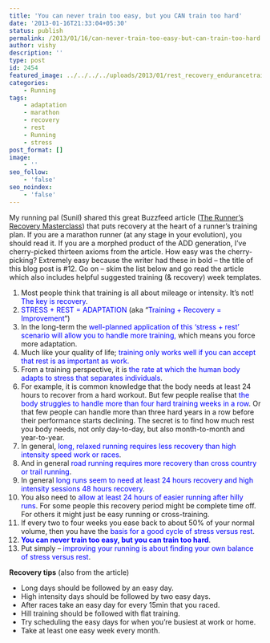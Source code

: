 ```yaml
---
title: 'You can never train too easy, but you CAN train too hard'
date: '2013-01-16T21:33:04+05:30'
status: publish
permalink: /2013/01/16/can-never-train-too-easy-but-can-train-too-hard
author: vishy
description: ''
type: post
id: 2454
featured_image: ../../../../uploads/2013/01/rest_recovery_endurancetrainingblog.jpeg
categories: 
    - Running
tags:
    - adaptation
    - marathon
    - recovery
    - rest
    - Running
    - stress
post_format: []
image:
    - ''
seo_follow:
    - 'false'
seo_noindex:
    - 'false'
---
```


My running pal (Sunil) shared this great Buzzfeed article ([The Runner’s Recovery Masterclass](http://www.realbuzz.com/articles/the-runner-s-recovery-masterclass-gb-en/#pagination-top)) that puts recovery at the heart of a runner’s training plan. If you are a marathon runner (at any stage in your evolution), you should read it. If you are a morphed product of the ADD generation, I’ve cherry-picked thirteen axioms from the article. How easy was the cherry-picking? Extremely easy because the writer had these in bold – the title of this blog post is #12. Go on – skim the list below and go read the article which also includes helpful suggested training (&amp; recovery) week templates.

1. <span style="line-height: 13px;">Most people think that training is all about mileage or intensity. It’s not! <span style="color: #0000ff;">The key is recovery</span>.</span>
2. <span style="color: #0000ff;">STRESS + REST = ADAPTATION</span> (aka “<span style="color: #0000ff;">Training + Recovery = Improvement</span>“)
3. In the long-term the <span style="color: #0000ff;">well-planned application of this ‘stress + rest’ scenario will allow you to handle more training,</span> which means you force more adaptation.
4. Much like your quality of life; <span style="color: #0000ff;">training only works well if you can accept that rest is as important as work.</span>
5. <span style="line-height: 13px;">From a training perspective, it is <span style="color: #0000ff;">the rate at which the human body adapts to stress that separates individuals</span>. </span>
6. For example, it is common knowledge that the body needs at least 24 hours to recover from a hard workout. But few people realise that <span style="color: #0000ff;">the body struggles to handle more than four hard training weeks in a row</span>. Or that few people can handle more than three hard years in a row before their performance starts declining. The secret is to find how much rest you body needs, not only day-to-day, but also month-to-month and year-to-year.
7. In general, <span style="color: #0000ff;">long, relaxed running requires less recovery than high intensity speed work or races</span>.
8. And in general <span style="color: #0000ff;">road running requires more recovery than cross country or trail running</span>.
9. In general <span style="color: #0000ff;">long runs seem to need at least 24 hours recovery and high intensity sessions 48 hours recovery</span>.
10. You also need to <span style="color: #0000ff;">allow at least 24 hours of easier running after hilly runs</span>. For some people this recovery period might be complete time off. For others it might just be easy running or cross-training.
11. If every two to four weeks you ease back to about 50% of your normal volume, then you have the <span style="color: #0000ff;">basis for a good cycle of stress versus rest</span>.
12. <span style="color: #0000ff;">**You can never train too easy, but you can train too hard**</span>.
13. Put simply – <span style="color: #0000ff;">improving your running is about finding your own balance of stress versus rest</span>.

**Recovery tips** (also from the article)

- Long days should be followed by an easy day.
- High intensity days should be followed by two easy days.
- After races take an easy day for every 15min that you raced.
- Hill training should be followed with flat training.
- Try scheduling the easy days for when you’re busiest at work or home.
- Take at least one easy week every month.


